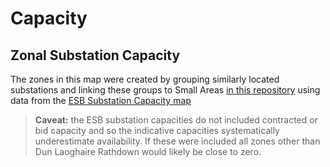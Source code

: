 # Capacity

## Zonal Substation Capacity

The zones in this map were created by grouping similarly located substations and linking these groups to Small Areas [in this repository](https://github.com/codema-dev/dublin-electricity-network) using data from the [ESB Substation Capacity map](https://www.esbnetworks.ie/network-capacity-map)

> **Caveat:** the ESB substation capacities do not included contracted or bid capacity and so the indicative capacities systematically underestimate availability.  If these were included all zones other than Dun Laoghaire Rathdown would likely be close to zero.   

<object type="text/html" data="../../html/substations_clustered_to_10_points.html" width="1000" height="1000" frameborder="0"></object>